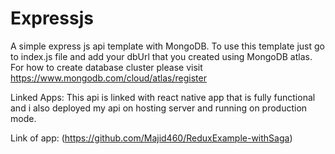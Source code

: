 # Expressjs
A simple express js api template with MongoDB.
To use this template just go to index.js file and add your
dbUrl that you created using MongoDB atlas.
For how to create database cluster please visit 
https://www.mongodb.com/cloud/atlas/register

Linked Apps:
This api is linked with react native app that is fully functional and 
i also deployed my api on hosting server and running on production mode.

Link of app: (https://github.com/Majid460/ReduxExample-withSaga)
